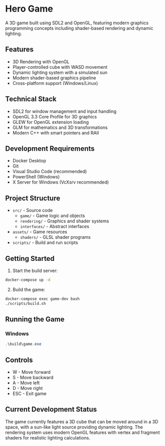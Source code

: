# Hero Game

A 3D game built using SDL2 and OpenGL, featuring modern graphics programming concepts including shader-based rendering and dynamic lighting.

## Features

- 3D Rendering with OpenGL
- Player-controlled cube with WASD movement
- Dynamic lighting system with a simulated sun
- Modern shader-based graphics pipeline
- Cross-platform support (Windows/Linux)

## Technical Stack

- SDL2 for window management and input handling
- OpenGL 3.3 Core Profile for 3D graphics
- GLEW for OpenGL extension loading
- GLM for mathematics and 3D transformations
- Modern C++ with smart pointers and RAII

## Development Requirements

- Docker Desktop
- Git
- Visual Studio Code (recommended)
- PowerShell (Windows)
- X Server for Windows (VcXsrv recommended)

## Project Structure

- `src/` - Source code
  - `game/` - Game logic and objects
  - `rendering/` - Graphics and shader systems
  - `interfaces/` - Abstract interfaces
- `assets/` - Game resources
  - `shaders/` - GLSL shader programs
- `scripts/` - Build and run scripts

## Getting Started

1. Start the build server:
```bash
docker-compose up -d
```
2. Build the game:
```bash
docker-compose exec game-dev bash
./scripts/build.sh
```

## Running the Game

### Windows

```powershell
.\build\game.exe
```

## Controls

- W - Move forward
- S - Move backward
- A - Move left
- D - Move right
- ESC - Exit game

## Current Development Status

The game currently features a 3D cube that can be moved around in a 3D space, with a sun-like light source providing dynamic lighting. The rendering system uses modern OpenGL features with vertex and fragment shaders for realistic lighting calculations.

